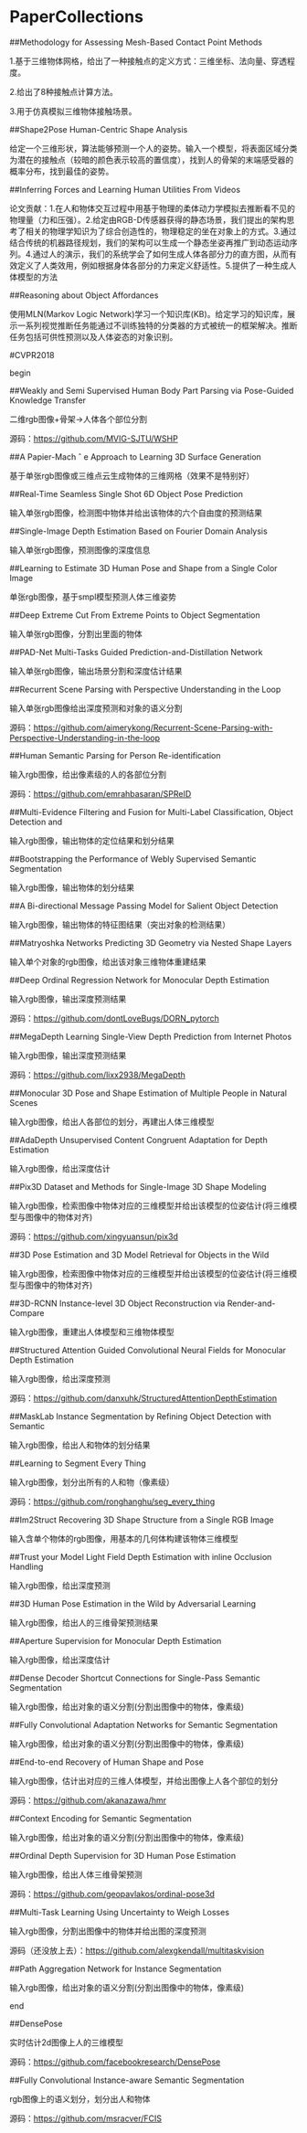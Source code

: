 # PaperCollections
##Methodology for Assessing Mesh-Based Contact Point Methods

1.基于三维物体网格，给出了一种接触点的定义方式：三维坐标、法向量、穿透程度。

2.给出了8种接触点计算方法。

3.用于仿真模拟三维物体接触场景。

##Shape2Pose Human-Centric Shape Analysis

给定一个三维形状，算法能够预测一个人的姿势。输入一个模型，将表面区域分类为潜在的接触点（较暗的颜色表示较高的置信度），找到人的骨架的末端感受器的概率分布，找到最佳的姿势。

##Inferring Forces and Learning Human Utilities From Videos

论文贡献：1.在人和物体交互过程中用基于物理的柔体动力学模拟去推断看不见的物理量（力和压强）。2.给定由RGB-D传感器获得的静态场景，我们提出的架构思考了相关的物理学知识为了综合创造性的，物理稳定的坐在对象上的方式。3.通过结合传统的机器路径规划，我们的架构可以生成一个静态坐姿再推广到动态运动序列。4.通过人的演示，我们的系统学会了如何生成人体各部分力的直方图，从而有效定义了人类效用，例如根据身体各部分的力来定义舒适性。5.提供了一种生成人体模型的方法

##Reasoning about Object Affordances

使用MLN(Markov Logic Network)学习一个知识库(KB)。给定学习的知识库，展示一系列视觉推断任务能通过不训练独特的分类器的方式被统一的框架解决。推断任务包括可供性预测以及人体姿态的对象识别。

#CVPR2018

begin

##Weakly and Semi Supervised Human Body Part Parsing via Pose-Guided Knowledge Transfer

二维rgb图像+骨架->人体各个部位分割

源码：https://github.com/MVIG-SJTU/WSHP

##A Papier-Mach ˆ e Approach to Learning 3D Surface Generation

基于单张rgb图像或三维点云生成物体的三维网格（效果不是特别好）

##Real-Time Seamless Single Shot 6D Object Pose Prediction

输入单张rgb图像，检测图中物体并给出该物体的六个自由度的预测结果

##Single-Image Depth Estimation Based on Fourier Domain Analysis

输入单张rgb图像，预测图像的深度信息

##Learning to Estimate 3D Human Pose and Shape from a Single Color Image

单张rgb图像，基于smpl模型预测人体三维姿势

##Deep Extreme Cut From Extreme Points to Object Segmentation

输入单张rgb图像，分割出里面的物体

##PAD-Net Multi-Tasks Guided Prediction-and-Distillation Network

输入单张rgb图像，输出场景分割和深度估计结果

##Recurrent Scene Parsing with Perspective Understanding in the Loop

输入单张rgb图像给出深度预测和对象的语义分割

源码：https://github.com/aimerykong/Recurrent-Scene-Parsing-with-Perspective-Understanding-in-the-loop

##Human Semantic Parsing for Person Re-identification

输入rgb图像，给出像素级的人的各部位分割

源码：https://github.com/emrahbasaran/SPReID

##Multi-Evidence Filtering and Fusion for Multi-Label Classification, Object Detection and

输入rgb图像，输出物体的定位结果和划分结果

##Bootstrapping the Performance of Webly Supervised Semantic Segmentation

输入rgb图像，输出物体的划分结果

##A Bi-directional Message Passing Model for Salient Object Detection

输入rgb图像，输出物体的特征图结果（突出对象的检测结果）

##Matryoshka Networks Predicting 3D Geometry via Nested Shape Layers

输入单个对象的rgb图像，给出该对象三维物体重建结果

##Deep Ordinal Regression Network for Monocular Depth Estimation

输入rgb图像，输出深度预测结果

源码：https://github.com/dontLoveBugs/DORN_pytorch

##MegaDepth Learning Single-View Depth Prediction from Internet Photos

输入rgb图像，输出深度预测结果

源码：https://github.com/lixx2938/MegaDepth

##Monocular 3D Pose and Shape Estimation of Multiple People in Natural Scenes

输入rgb图像，给出人各部位的划分，再建出人体三维模型

##AdaDepth Unsupervised Content Congruent Adaptation for Depth Estimation

输入rgb图像，给出深度估计

##Pix3D Dataset and Methods for Single-Image 3D Shape Modeling

输入rgb图像，检索图像中物体对应的三维模型并给出该模型的位姿估计(将三维模型与图像中的物体对齐)

源码：https://github.com/xingyuansun/pix3d

##3D Pose Estimation and 3D Model Retrieval for Objects in the Wild

输入rgb图像，检索图像中物体对应的三维模型并给出该模型的位姿估计(将三维模型与图像中的物体对齐)

##3D-RCNN Instance-level 3D Object Reconstruction via Render-and-Compare

输入rgb图像，重建出人体模型和三维物体模型

##Structured Attention Guided Convolutional Neural Fields for Monocular Depth Estimation

输入rgb图像，给出深度预测

源码：https://github.com/danxuhk/StructuredAttentionDepthEstimation

##MaskLab Instance Segmentation by Refining Object Detection with Semantic

输入rgb图像，给出人和物体的划分结果

##Learning to Segment Every Thing

输入rgb图像，划分出所有的人和物（像素级）

源码：https://github.com/ronghanghu/seg_every_thing

##Im2Struct Recovering 3D Shape Structure from a Single RGB Image

输入含单个物体的rgb图像，用基本的几何体构建该物体三维模型

##Trust your Model Light Field Depth Estimation with inline Occlusion Handling

输入rgb图像，给出深度预测

##3D Human Pose Estimation in the Wild by Adversarial Learning

输入rgb图像，给出人的三维骨架预测结果

##Aperture Supervision for Monocular Depth Estimation

输入rgb图像，给出深度估计

##Dense Decoder Shortcut Connections for Single-Pass Semantic Segmentation

输入rgb图像，给出对象的语义分割(分割出图像中的物体，像素级)

##Fully Convolutional Adaptation Networks for Semantic Segmentation

输入rgb图像，给出对象的语义分割(分割出图像中的物体，像素级)

##End-to-end Recovery of Human Shape and Pose

输入rgb图像，估计出对应的三维人体模型，并给出图像上人各个部位的划分

源码：https://github.com/akanazawa/hmr

##Context Encoding for Semantic Segmentation

输入rgb图像，给出对象的语义分割(分割出图像中的物体，像素级)

##Ordinal Depth Supervision for 3D Human Pose Estimation

输入rgb图像，给出人体三维骨架预测

源码：https://github.com/geopavlakos/ordinal-pose3d

##Multi-Task Learning Using Uncertainty to Weigh Losses

输入rgb图像，分割出图像中的物体并给出图的深度预测

源码（还没放上去）：https://github.com/alexgkendall/multitaskvision

##Path Aggregation Network for Instance Segmentation

输入rgb图像，给出对象的语义分割(分割出图像中的物体，像素级)

end


##DensePose

实时估计2d图像上人的三维模型

源码：https://github.com/facebookresearch/DensePose

##Fully Convolutional Instance-aware Semantic Segmentation

rgb图像上的语义划分，划分出人和物体

源码：https://github.com/msracver/FCIS